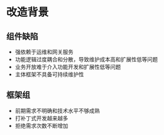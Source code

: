 # 改造背景

<div class="grid grid-cols-2 gap-4">

<div>

## 组件缺陷

<span></span>

- 强依赖于运维和网关服务
- 功能逻辑过度耦合和分散，导致维护成本高和扩展性低等问题
- 业务开放难于介入功能开发和扩展性低等问题
- 主体框架不具备可持续维护性

</div>

<div>

## 框架组

<span></span>

- 前期需求不明确和技术水平不够成熟
- 打补丁式开发越来越多
- 拒绝需求次数不断增加

</div>

</div>
